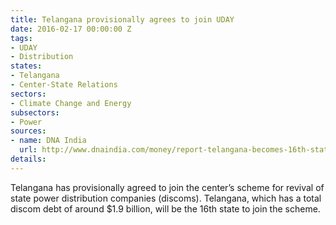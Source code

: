 ```yaml
---
title: Telangana provisionally agrees to join UDAY
date: 2016-02-17 00:00:00 Z
tags:
- UDAY
- Distribution
states:
- Telangana
- Center-State Relations
sectors:
- Climate Change and Energy
subsectors:
- Power
sources:
- name: DNA India
  url: http://www.dnaindia.com/money/report-telangana-becomes-16th-state-to-join-uday-scheme-piyush-goyal-2177052
details: 
---
```


Telangana has provisionally agreed to join the center’s scheme for revival of state power distribution companies (discoms). Telangana, which has a total discom debt of around $1.9 billion, will be the 16th state to join the scheme.
